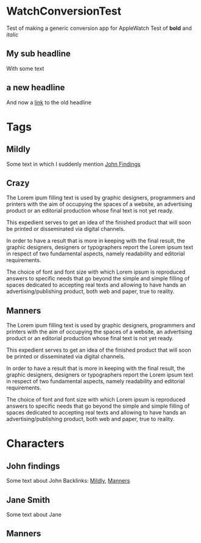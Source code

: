 # WatchConversionTest
Test of making a generic conversion app for AppleWatch
Test of **bold** and *italic* 


## My sub headline
With some text

## a new headline
And now a [link](#my-sub-headline) to the old headline
# Tags
## Mildly
Some text in which I suddenly mention [John Findings](#John-findings)

## Crazy
The Lorem ipum filling text is used by graphic designers, programmers and printers with the aim of occupying the spaces of a website, an advertising product or an editorial production whose final text is not yet ready.

This expedient serves to get an idea of the finished product that will soon be printed or disseminated via digital channels.

In order to have a result that is more in keeping with the final result, the graphic designers, designers or typographers report the Lorem ipsum text in respect of two fundamental aspects, namely readability and editorial requirements.

The choice of font and font size with which Lorem ipsum is reproduced answers to specific needs that go beyond the simple and simple filling of spaces dedicated to accepting real texts and allowing to have hands an advertising/publishing product, both web and paper, true to reality.
## Manners
The Lorem ipum filling text is used by graphic designers, programmers and printers with the aim of occupying the spaces of a website, an advertising product or an editorial production whose final text is not yet ready.

This expedient serves to get an idea of the finished product that will soon be printed or disseminated via digital channels.

In order to have a result that is more in keeping with the final result, the graphic designers, designers or typographers report the Lorem ipsum text in respect of two fundamental aspects, namely readability and editorial requirements.

The choice of font and font size with which Lorem ipsum is reproduced answers to specific needs that go beyond the simple and simple filling of spaces dedicated to accepting real texts and allowing to have hands an advertising/publishing product, both web and paper, true to reality.
# Characters
## John findings
Some text about John
Backlinks: [Mildly](#Mildly), [Manners](#Manners)
## Jane Smith
Some text about Jane
## Manners
